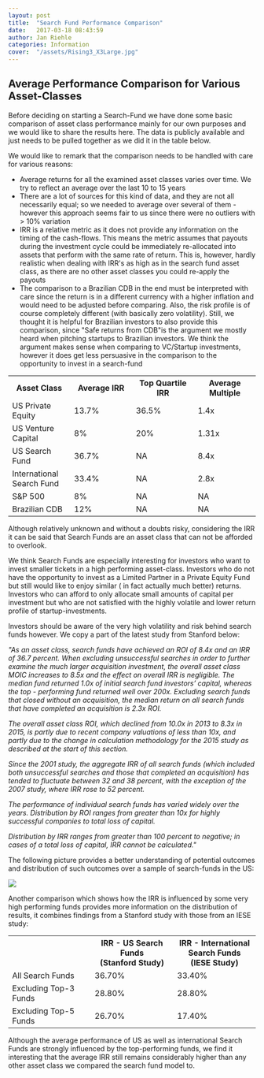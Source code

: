 ```yaml
---
layout: post
title:  "Search Fund Performance Comparison"
date:   2017-03-18 08:43:59
author: Jan Riehle
categories: Information
cover:  "/assets/Rising3_X3Large.jpg"
---
```


<h2>Average Performance Comparison for Various Asset-Classes</h2>

<p>Before deciding on starting a Search-Fund we have done some basic comparison of asset class performance mainly for our own purposes and we would like to share the results here. The data is publicly available and just needs to be pulled together as we did it in the table below.</p>

<p>We would like to remark that the comparison needs to be handled with care for various reasons:</p>

<ul>
<li>Average returns for all the examined asset classes varies over time. We try to reflect an average over the last 10 to 15 years</li>

<li>There are a lot of sources for this kind of data, and they are not all necessarily equal; so we needed to average over several of them - however this approach seems fair to us since there were no outliers with > 10% variation</li>

<li>IRR is a relative metric as it does not provide any information on the timing of the cash-flows. This means the metric assumes that payouts during the investment cycle could be immediately re-allocated into assets that perform with the same rate of return. This is, however, hardly realistic when dealing with IRR's as high as in the search fund asset class, as there are no other asset classes you could re-apply the payouts</li>

<li>The comparison to a Brazilian CDB in the end must be interpreted with care since the return is in a different currency with a higher inflation and would need to be adjusted before comparing. Also, the risk profile is of course completely different (with basically zero volatility). Still, we thought it is helpful for Brazilian investors to also provide this comparison, since "Safe returns from CDB"is the argument we mostly heard when pitching startups to Brazilian investors. We think the argument makes sense when comparing to VC/Startup investments, however it does get less persuasive in the comparison to the opportunity to invest in a search-fund</li>
</ul>

<table cellspacing="0" cellpadding="0">
  <tr>
    <th style="width: 25%;">Asset Class</th><th style="width: 25%;">Average IRR</th><th style="width: 25%;">Top Quartile IRR
</th><th style="width: 25%;">Average Multiple</th>
  </tr>
  <tr class="even">
    <td>US Private Equity</td><td>13.7%</td><td>36.5%</td><td>1.4x</td>
  </tr>

  <tr>
    <td>US Venture Capital</td><td>8%</td><td>20%</td><td>1.31x</td>
  </tr>

  <tr>
    <td>US Search Fund</td><td>36.7%</td><td>NA</td><td>8.4x</td>
  </tr>
  <tr>
    <td>International Search Fund</td><td>33.4%</td><td>NA</td><td>2.8x</td>
  </tr>
  <tr>
    <td>S&P 500</td><td>8%</td><td>NA</td><td>NA</td>
  </tr>
  <tr>
    <td>Brazilian CDB</td><td>12%</td><td>NA</td><td>NA</td>
  </tr>
</table>


<p>
Although relatively unknown and without a doubts risky, considering the IRR it can be said that Search Funds are an asset class that can not be afforded to overlook.</p>

<p>
We think Search Funds are especially interesting for investors who want to invest smaller tickets in a high performing asset-class. Investors who do not have the opportunity to invest as a Limited Partner in a Private Equity Fund but still would like to enjoy similar ( in fact actually much better) returns. Investors who can afford to only allocate small amounts of capital per investment but who are not satisfied with the highly volatile and lower return profile of startup-investments.</p>

<p>Investors should be aware of the very high volatility and risk behind search funds however. We copy a part of the latest study from Stanford below:</p>

<p><i>"As an asset class, search funds have achieved an ROI of 8.4x and an IRR of 36.7 percent. When excluding unsuccessful searches in order to further examine the much larger acquisition investment, the overall asset class MOIC increases to 8.5x and the effect on overall IRR is negligible. The median fund returned 1.0x of initial search fund investors’ capital, whereas the top - performing fund returned well over 200x. Excluding search funds that closed without an acquisition, the median return on all search funds that have completed an acquisition is 2.3x ROI.

The overall asset class ROI, which declined from 10.0x in 2013 to 8.3x in 2015, is partly due to recent company valuations of less than 10x, and partly due to the change in calculation methodology for the 2015 study as described at the start of this section.

Since the 2001 study, the aggregate IRR of all search funds (which included both unsuccessful searches and those that completed an acquisition) has tended to fluctuate between 32 and 38 percent, with the exception of the 2007 study, where IRR rose to 52 percent.

The performance of individual search funds has varied widely over the years. Distribution by ROI ranges from greater than 10x for highly successful companies to total loss of capital.

Distribution by IRR ranges from greater than 100 percent to negative; in cases of a total loss of capital, IRR cannot be calculated."</i></p>

<p>The following picture provides a better understanding of potential outcomes and distribution of such outcomes over a sample of search-funds in the US:</p>

<img src="{{ site.baseurl }}/assets/outcomes.png">

<p>Another comparison which shows how the IRR is influenced by some very high performing funds provides more information on the distribution of results, it combines findings from a Stanford study with those from an IESE study:</p>

<table cellspacing="0" cellpadding="0">
  <tr>
    <th style="width: 33%;"></th><th style="width: 33%;">IRR - US Search Funds <br> (Stanford Study)</th><th style="width: 33%;">IRR - International Search Funds (IESE Study)</th>
  </tr>

  <tr class="even">
    <td>All Search Funds</td>
    <td>36.70%</td>
    <td>33.40%</td>
  </tr>

  <tr>
    <td>Excluding Top-3 Funds</td>
    <td>28.80%</td>
    <td>28.80%</td>
  </tr>

  <tr>
    <td>Excluding Top-5 Funds</td>
    <td>26.70%</td>
    <td>17.40%</td>
  </tr>
  </table>

<p>Although the average performance of US as well as international Search Funds are strongly influenced by the top-performing funds, we find it interesting that the average IRR still remains considerably higher than any other asset class we compared the search fund model to.</p>
